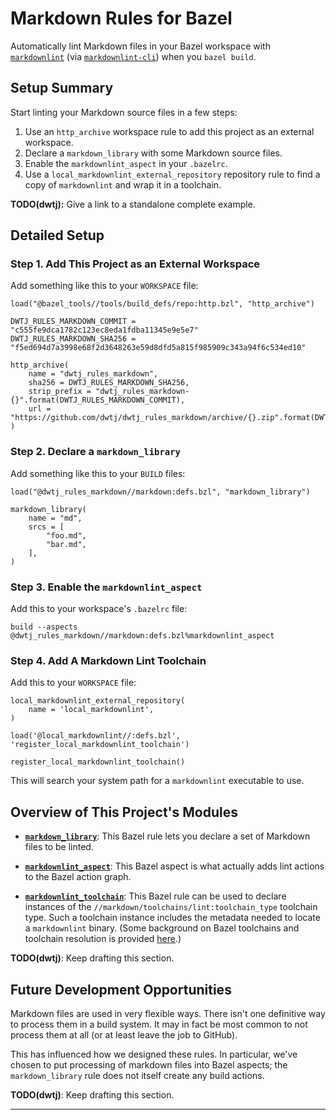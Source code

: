 # Markdown Rules for Bazel

Automatically lint Markdown files in your Bazel workspace with
[`markdownlint`][1] (via [`markdownlint-cli`][2]) when you `bazel build`.

## Setup Summary

Start linting your Markdown source files in a few steps:

1. Use an `http_archive` workspace rule to add this project as an external
workspace.
2. Declare a `markdown_library` with some Markdown source files.
3. Enable the `markdownlint_aspect` in your `.bazelrc`.
4. Use a `local_markdownlint_external_repository` repository rule to find a copy
of `markdownlint` and wrap it in a toolchain.

**TODO(dwtj):** Give a link to a standalone complete example.

## Detailed Setup

### Step 1. Add This Project as an External Workspace

Add something like this to your `WORKSPACE` file:

```starlark
load("@bazel_tools//tools/build_defs/repo:http.bzl", "http_archive")

DWTJ_RULES_MARKDOWN_COMMIT = "c555fe9dca1782c123ec8eda1fdba11345e9e5e7"
DWTJ_RULES_MARKDOWN_SHA256 = "f5ed694d7a3998e68f2d3648263e59d8dfd5a815f985909c343a94f6c534ed10"

http_archive(
    name = "dwtj_rules_markdown",
    sha256 = DWTJ_RULES_MARKDOWN_SHA256,
    strip_prefix = "dwtj_rules_markdown-{}".format(DWTJ_RULES_MARKDOWN_COMMIT),
    url = "https://github.com/dwtj/dwtj_rules_markdown/archive/{}.zip".format(DWTJ_RULES_MARKDOWN_COMMIT),
)
```

### Step 2. Declare a `markdown_library`

Add something like this to your `BUILD` files:

```starlark
load("@dwtj_rules_markdown//markdown:defs.bzl", "markdown_library")

markdown_library(
    name = "md",
    srcs = [
        "foo.md",
        "bar.md",
    ],
)
```

### Step 3. Enable the `markdownlint_aspect`

Add this to your workspace's `.bazelrc` file:

```bazelrc
build --aspects @dwtj_rules_markdown//markdown:defs.bzl%markdownlint_aspect
```

### Step 4. Add A Markdown Lint Toolchain

Add this to your `WORKSPACE` file:

```starlark
local_markdownlint_external_repository(
    name = 'local_markdownlint',
)

load('@local_markdownlint//:defs.bzl', 'register_local_markdownlint_toolchain')

register_local_markdownlint_toolchain()
```

This will search your system path for a `markdownlint` executable to use.

## Overview of This Project's Modules

- [**`markdown_library`**](/markdown/defs.bzl): This Bazel rule lets you declare
a set of Markdown files to be linted.

- [**`markdownlint_aspect`**](/markdown/defs.bzl): This Bazel aspect is what
actually adds lint actions to the Bazel action graph.

- [**`markdownlint_toolchain`**](/markdown/defs.bzl): This Bazel rule can be
used to declare instances of the `//markdown/toolchains/lint:toolchain_type`
toolchain type. Such a toolchain instance includes the metadata needed to
locate a `markdownlint` binary. (Some background on Bazel toolchains and
toolchain resolution is provided [here][3].)

**TODO(dwtj)**: Keep drafting this section.

## Future Development Opportunities

Markdown files are used in very flexible ways. There isn't one definitive way to
process them in a build system. It may in fact be most common to not process
them at all (or at least leave the job to GitHub).

This has influenced how we designed these rules. In particular, we've chosen
to put processing of markdown files into Bazel aspects; the
`markdown_library` rule does not itself create any build actions.

**TODO(dwtj)**: Keep drafting this section.

---

[1]: https://github.com/DavidAnson/markdownlint
[2]: https://github.com/igorshubovych/markdownlint-cli
[3]: https://docs.bazel.build/versions/3.3.0/toolchains.html

